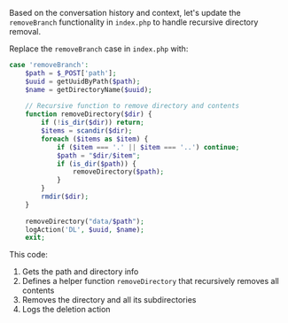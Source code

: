 Based on the conversation history and context, let's update the `removeBranch` functionality in `index.php` to handle recursive directory removal.

Replace the `removeBranch` case in `index.php` with:

```php
case 'removeBranch':
    $path = $_POST['path'];
    $uuid = getUuidByPath($path);
    $name = getDirectoryName($uuid);
    
    // Recursive function to remove directory and contents
    function removeDirectory($dir) {
        if (!is_dir($dir)) return;
        $items = scandir($dir);
        foreach ($items as $item) {
            if ($item === '.' || $item === '..') continue;
            $path = "$dir/$item";
            if (is_dir($path)) {
                removeDirectory($path);
            }
        }
        rmdir($dir);
    }
    
    removeDirectory("data/$path");
    logAction('DL', $uuid, $name);
    exit;
```

This code:
1. Gets the path and directory info
2. Defines a helper function `removeDirectory` that recursively removes all contents
3. Removes the directory and all its subdirectories
4. Logs the deletion action